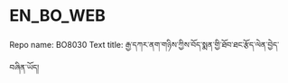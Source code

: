 # EN_BO_WEB
Repo name: BO8030
Text title: རྒྱ་དཀར་ནག་གཉིས་ཀྱིས་བོད་སྨན་གྱི་ཐོབ་ཐང་རྩོད་ལེན་བྱེད་བཞིན་ཡོད།